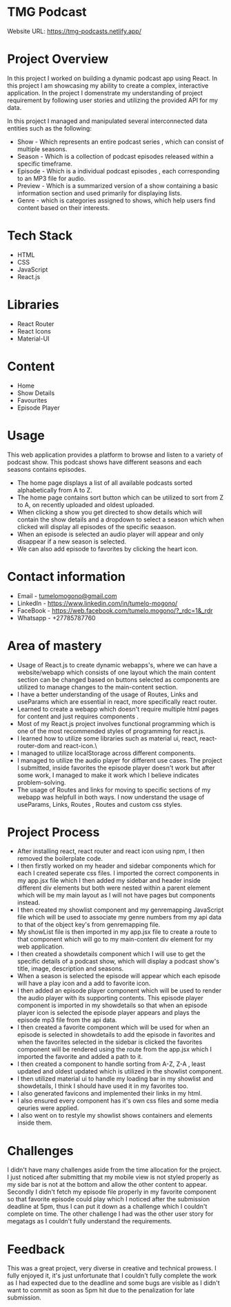 # TMG Podcast

Website URL: https://tmg-podcasts.netlify.app/

# Project Overview
In this project I worked on building a dynamic podcast app using React. In this project I am showcasing my ability to create a complex, interactive application. In the project I domenstrate my understanding of project requirement by following user stories and utilizing the provided API for my data.

In this project I managed and manipulated several interconnected data entities such as the following: 
* Show - Which represents an entire podcast series , which can consist of multiple seasons.
* Season - Which is a collection of podcast episodes released within a specific timeframe.
* Episode - Which is a individual podcast episodes , each corresponding to an MP3 file for audio.
* Preview - Which is a summarized version of a show containing a basic information section and used primarily for displaying lists.
* Genre - which is categories assigned to shows, which help users find content based on their interests.

# Tech Stack
* HTML
* CSS
* JavaScript
* React.js

# Libraries
* React Router
* React Icons
* Material-UI

# Content
* Home
* Show Details
* Favourites
* Episode Player


# Usage
This web application provides a platform to browse and listen to a variety of podcast show. This podcast shows have different seasons and each seasons contains episodes.

- The home page displays a list of all available podcasts sorted alphabetically from A to Z.
- The home page contains sort button which can be utilized to sort from Z to A, on recently uploaded and oldest uploaded.
- When clicking a show you get directed to show details which will contain the show details and a dropdown to select a season which when clicked will display all episodes of the specific seaason.
- When an episode is selected an audio player will appear and only disappear if a new season is selected.
- We can also add episode to favorites by clicking the heart icon.

# Contact information
* Email - tumelomogono@gmail.com
* LinkedIn - https://www.linkedin.com/in/tumelo-mogono/
* FaceBook - https://web.facebook.com/tumelo.mogono/?_rdc=1&_rdr
* Whatsapp - +27785787760
  
# Area of mastery
* Usage of React.js to create dynamic webapps's, where we can have a website/webapp which consists of one layout which the main content section can be changed based on buttons selected as components are utilized to manage changes to the main-content section.
* I have a better understanding of the usage of Routes, Links and useParams which are essential in react, more specifically react router.
* Learned to create a webapp which doesn't require multiple html pages for content and just requires components .
* Most of my React.js project involves functional programming which is one of the most recommended styles of programming for react.js.
* I learned how to utilize some libraries such as material ui, react, react-router-dom and react-icon.\
* I managed to utilize localStorage across different components.
* I managed to utilize the audio player for different use cases. The project I submitted, inside favorites the episode player doesn't work but after some work, I managed to make it work which I believe indicates problem-solving.
* The usage of Routes and links for moving to specific sections of my webapp was helpfull in both ways. I now understand the usage of useParams, Links, Routes , Routes and custom css styles.

# Project Process
* After installing react, react router and react icon using npm, I then removed the boilerplate code.
* I then firstly worked on my header and sidebar components which for each I created seperate css files. I imported the correct components in my app.jsx file which I then added my sidebar and header inside different div elements but both were nested within a parent element which will be my main layout as I will not have pages but components instead.
* I then created my showlist component and my genremapping JavaScript file which will be used to associate my genre numbers from my api data to that of the object key's from genremapping file.
* My showList file is then imported in my app.jsx file to create a route to that component which will go to my main-content div element for my web application.
* I then created a showdetails component which I will use to get the specific details of a podcast show, which will display a podcast show's title, image, description and seasons.
* When a season is selected the episode will appear which each episode will have a play icon and a add to favorite icon.
* I then added an episode player component which will be used to render the audio player with its supporting contents. This episode player component is imported in my showdetails so that when an episode player icon is selected the episode player appears and plays the episode mp3 file from the api data.
* I then created a favorite component which will be used for when an episode is selected in showdetails to add the episode in favorites and when the favorites selected in the sidebar is clicked the favorites component will be rendered using the route from the app.jsx which I imported the favorite and added a path to it.
* I then created a component to handle sorting from A-Z, Z-A , least updated and oldest updated which is utilized in the showlist component.
* I then utilized material ui to handle my loading bar in my showlist and showdetails, I think I should have used it in my favorites too.
* I also generated favicons and implemented their links in my html.
* I also ensured every component has it's own css files and some media qeuries were applied.
* I also went on to restyle my showlist shows containers and elements inside them.

# Challenges
I didn't have many challenges aside from the time allocation for the project. I just noticed after submitting that my mobile view is not styled properly as my side bar is not at the bottom and allow the other content to appear. Secondly I didn't fetch my episode file properly in my favorite component so that favorite episode could play which I noticed after the submission deadline at 5pm, thus I can put it down as a challenge which I couldn't complete on time. The other challenge I had was the other user story for megatags as I couldn't fully understand the requirements.

# Feedback
This was a great project, very diverse in creative and technical prowess. I fully enjoyed it, it's just unfortunate that I couldn't fully complete the work as I had expected due to the deadline and some bugs are visible as I didn't want to commit as soon as 5pm hit due to the penalization for late submission.
